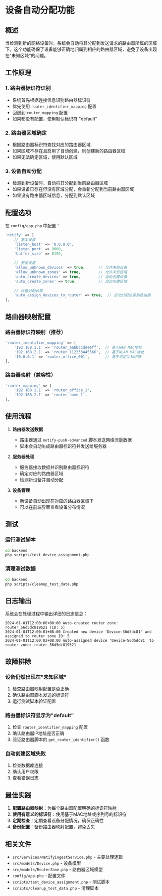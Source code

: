 # 设备自动分配功能

## 概述

当检测到新的网络设备时，系统会自动将其分配到发送请求的路由器所属的区域下。这个功能确保了设备能够正确地归属到相应的路由器区域，避免了设备出现在"未知区域"的问题。

## 工作原理

### 1. 路由器标识符识别
- 系统首先根据连接信息识别路由器标识符
- 优先使用 `router_identifier_mapping` 配置
- 回退到 `router_mapping` 配置
- 如果都没有配置，使用默认标识符 "default"

### 2. 路由器区域确定
- 根据路由器标识符查找对应的路由器区域
- 如果区域不存在且启用了自动创建，则创建新的路由器区域
- 如果无法确定区域，使用默认区域

### 3. 设备自动分配
- 检测到新设备时，自动将其分配到当前路由器区域
- 如果设备已存在但没有区域分配，会重新分配到当前路由器区域
- 如果没有路由器区域信息，分配到默认区域

## 配置选项

在 `config/app.php` 中配置：

```php
'netify' => [
    // 基本设置
    'listen_host' => '0.0.0.0',
    'listen_port' => 9000,
    'buffer_size' => 8192,
    
    // 安全设置
    'allow_unknown_devices' => true,      // 允许未知设备
    'allow_unknown_zones' => true,        // 允许未知区域
    'auto_create_devices' => true,        // 自动创建设备
    'auto_create_zones' => true,          // 自动创建区域
    
    // 设备分配设置
    'auto_assign_devices_to_router' => true,  // 自动分配设备到路由器
],
```

## 路由器映射配置

### 路由器标识符映射（推荐）
```php
'router_identifier_mapping' => [
    '192.168.1.1' => 'router_aabbccddeeff',  // 基于WAN MAC地址
    '192.168.2.1' => 'router_112233445566',  // 基于WLAN MAC地址
    '10.0.0.1' => 'router_office_001',       // 基于自定义标识符
],
```

### 路由器映射（兼容性）
```php
'router_mapping' => [
    '192.168.1.1' => 'router_office_1',
    '192.168.2.1' => 'router_home_1',
],
```

## 使用流程

1. **路由器发送数据**
   - 路由器通过 `netify-push-advanced` 脚本发送网络流量数据
   - 脚本会自动生成路由器标识符并发送给服务器

2. **服务器处理**
   - 服务器接收数据并识别路由器标识符
   - 确定对应的路由器区域
   - 检测新设备并自动分配

3. **设备管理**
   - 新设备自动出现在对应的路由器区域下
   - 可以在前端界面查看设备分布情况

## 测试

### 运行测试脚本
```bash
cd backend
php scripts/test_device_assignment.php
```

### 清理测试数据
```bash
cd backend
php scripts/cleanup_test_data.php
```

## 日志输出

系统会在处理过程中输出详细的日志信息：

```
2024-01-01T12:00:00+08:00 Auto-created router zone: router_56d5dc819521 (ID: 5)
2024-01-01T12:00:01+08:00 Created new device 'Device-56d5dc81' and assigned to router zone ID: 5
2024-01-01T12:00:02+08:00 Auto-assigned device 'Device-56d5dc81' to router zone: router_56d5dc819521
```

## 故障排除

### 设备仍然出现在"未知区域"
1. 检查路由器映射配置是否正确
2. 确认路由器脚本发送的标识符
3. 运行测试脚本验证配置

### 路由器标识符显示为"default"
1. 检查 `router_identifier_mapping` 配置
2. 确认路由器IP地址是否正确
3. 验证路由器脚本的 `get_router_identifier()` 函数

### 自动创建区域失败
1. 检查数据库连接
2. 确认用户权限
3. 查看错误日志

## 最佳实践

1. **配置路由器映射**：为每个路由器配置明确的标识符映射
2. **使用有意义的标识符**：使用基于MAC地址或序列号的标识符
3. **定期检查**：定期查看设备分配情况，确保正确性
4. **备份配置**：备份路由器映射配置，避免丢失

## 相关文件

- `src/Services/NetifyIngestService.php` - 主要处理逻辑
- `src/models/Device.php` - 设备模型
- `src/models/RouterZone.php` - 路由器区域模型
- `config/app.php` - 配置文件
- `scripts/test_device_assignment.php` - 测试脚本
- `scripts/cleanup_test_data.php` - 清理脚本 